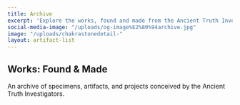 ```yaml
---
title: Archive
excerpt: 'Explore the works, found and made from the Ancient Truth Investigator team. '
social-media-image: "/uploads/og-image%E2%80%94archive.jpg"
image: "/uploads/chakrastonedetail-"
layout: artifact-list
---
```


## Works: Found & Made

An archive of specimens, artifacts, and projects conceived by the Ancient Truth Investigators.
